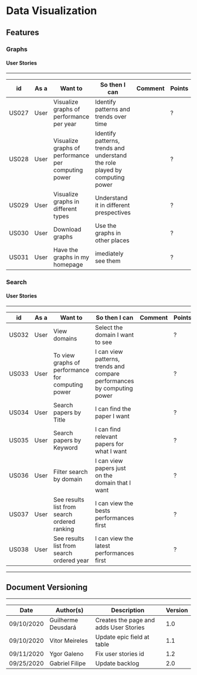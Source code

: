 # Data Visualization

## Features

### Graphs

#### User Stories
----------------

| id | As a | Want to | So then I can | Comment | Points | Priority |
|----|------|-------------------------|---------|--------|----------|-------|
| US027 | User | Visualize graphs of performance per year | Identify patterns and trends over time | | ? | Must |
| US028 | User | Visualize graphs of performance per computing power | Identify patterns, trends and understand the role played by computing power | | ? | Must |
| US029 | User | Visualize graphs in different types | Understand it in different prespectives |  | ? | Must |
| US030 | User | Download graphs | Use the graphs in other places | | ? | Must |
| US031 | User | Have the graphs in my homepage | imediately see them | | ? | Must |


### Search

#### User Stories
----------------

| id | As a | Want to | So then I can | Comment | Points | Priority |
|----|------|-------------------------|---------|--------|----------|-------|
| US032 | User | View domains | Select the domain I want to see |  | ? | Must |
| US033 | User | To view graphs of performance for computing power | I can view patterns, trends and compare performances by computing power | | ? | Must |
| US034 | User | Search papers by Title | I can find the paper I want | | ? | Must |
| US035 | User | Search papers by Keyword | I can find relevant papers for what I want |  | ? |  Must  |
| US036 | User | Filter search by domain | I can view papers just on the domain that I want | | ? | Must |
| US037 | User | See results list from search ordered ranking | I can view the bests performances first |  | ? | Must |
| US038 | User | See results list from search ordered year | I can view the latest performances first | | ? | Must |

---

## Document Versioning
---

| Date | Author(s) | Description | Version |
|------|-------|-----------|--------|
| 09/10/2020 | Guilherme Deusdará | Creates the page and adds User Stories | 1.0 |
| 09/10/2020 | Vitor Meireles     | Update epic field at table | 1.1 |
| 09/11/2020 | Ygor Galeno | Fix user stories id | 1.2 |
| 09/25/2020 | Gabriel Filipe  | Update backlog | 2.0 |